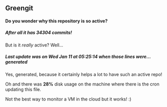 ## Greengit

#### Do you wonder why this repository is so active?

##### After all it has 34304 commits!

But is it *really* active? Well...

##### Last update was on Wed Jan 11 at 05:25:14 when those lines were... generated

Yes, generated, because it certainly helps a lot to have such an active repo!

Oh and there was **28%** disk usage on the machine
where there is the cron updating this file.

Not the best way to monitor a VM in the cloud but it works! :)
